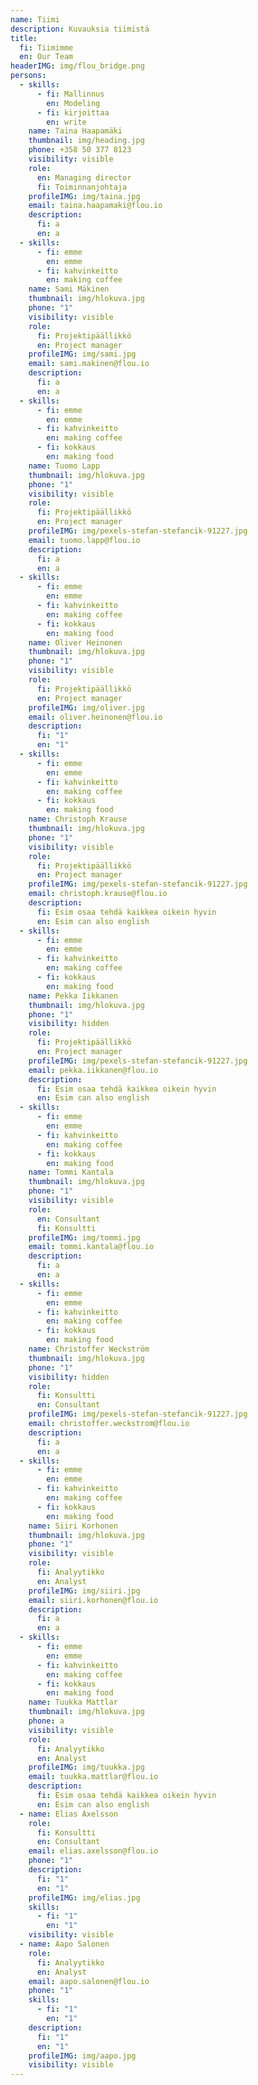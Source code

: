 ```yaml
---
name: Tiimi
description: Kuvauksia tiimistä
title:
  fi: Tiimimme
  en: Our Team
headerIMG: img/flou_bridge.png
persons:
  - skills:
      - fi: Mallinnus
        en: Modeling
      - fi: kirjoittaa
        en: write
    name: Taina Haapamäki
    thumbnail: img/heading.jpg
    phone: +358 50 377 8123
    visibility: visible
    role:
      en: Managing director
      fi: Toiminnanjohtaja
    profileIMG: img/taina.jpg
    email: taina.haapamaki@flou.io
    description:
      fi: a
      en: a
  - skills:
      - fi: emme
        en: emme
      - fi: kahvinkeitto
        en: making coffee
    name: Sami Mäkinen
    thumbnail: img/hlokuva.jpg
    phone: "1"
    visibility: visible
    role:
      fi: Projektipäällikkö
      en: Project manager
    profileIMG: img/sami.jpg
    email: sami.makinen@flou.io
    description:
      fi: a
      en: a
  - skills:
      - fi: emme
        en: emme
      - fi: kahvinkeitto
        en: making coffee
      - fi: kokkaus
        en: making food
    name: Tuomo Lapp
    thumbnail: img/hlokuva.jpg
    phone: "1"
    visibility: visible
    role:
      fi: Projektipäällikkö
      en: Project manager
    profileIMG: img/pexels-stefan-stefancik-91227.jpg
    email: tuomo.lapp@flou.io
    description:
      fi: a
      en: a
  - skills:
      - fi: emme
        en: emme
      - fi: kahvinkeitto
        en: making coffee
      - fi: kokkaus
        en: making food
    name: Oliver Heinonen
    thumbnail: img/hlokuva.jpg
    phone: "1"
    visibility: visible
    role:
      fi: Projektipäällikkö
      en: Project manager
    profileIMG: img/oliver.jpg
    email: oliver.heinonen@flou.io
    description:
      fi: "1"
      en: "1"
  - skills:
      - fi: emme
        en: emme
      - fi: kahvinkeitto
        en: making coffee
      - fi: kokkaus
        en: making food
    name: Christoph Krause
    thumbnail: img/hlokuva.jpg
    phone: "1"
    visibility: visible
    role:
      fi: Projektipäällikkö
      en: Project manager
    profileIMG: img/pexels-stefan-stefancik-91227.jpg
    email: christoph.krause@flou.io
    description:
      fi: Esim osaa tehdä kaikkea oikein hyvin
      en: Esim can also english
  - skills:
      - fi: emme
        en: emme
      - fi: kahvinkeitto
        en: making coffee
      - fi: kokkaus
        en: making food
    name: Pekka Iikkanen
    thumbnail: img/hlokuva.jpg
    phone: "1"
    visibility: hidden
    role:
      fi: Projektipäällikkö
      en: Project manager
    profileIMG: img/pexels-stefan-stefancik-91227.jpg
    email: pekka.iikkanen@flou.io
    description:
      fi: Esim osaa tehdä kaikkea oikein hyvin
      en: Esim can also english
  - skills:
      - fi: emme
        en: emme
      - fi: kahvinkeitto
        en: making coffee
      - fi: kokkaus
        en: making food
    name: Tommi Kantala
    thumbnail: img/hlokuva.jpg
    phone: "1"
    visibility: visible
    role:
      en: Consultant
      fi: Konsultti
    profileIMG: img/tommi.jpg
    email: tommi.kantala@flou.io
    description:
      fi: a
      en: a
  - skills:
      - fi: emme
        en: emme
      - fi: kahvinkeitto
        en: making coffee
      - fi: kokkaus
        en: making food
    name: Christoffer Weckström
    thumbnail: img/hlokuva.jpg
    phone: "1"
    visibility: hidden
    role:
      fi: Konsultti
      en: Consultant
    profileIMG: img/pexels-stefan-stefancik-91227.jpg
    email: christoffer.weckstrom@flou.io
    description:
      fi: a
      en: a
  - skills:
      - fi: emme
        en: emme
      - fi: kahvinkeitto
        en: making coffee
      - fi: kokkaus
        en: making food
    name: Siiri Korhonen
    thumbnail: img/hlokuva.jpg
    phone: "1"
    visibility: visible
    role:
      fi: Analyytikko
      en: Analyst
    profileIMG: img/siiri.jpg
    email: siiri.korhonen@flou.io
    description:
      fi: a
      en: a
  - skills:
      - fi: emme
        en: emme
      - fi: kahvinkeitto
        en: making coffee
      - fi: kokkaus
        en: making food
    name: Tuukka Mattlar
    thumbnail: img/hlokuva.jpg
    phone: a
    visibility: visible
    role:
      fi: Analyytikko
      en: Analyst
    profileIMG: img/tuukka.jpg
    email: tuukka.mattlar@flou.io
    description:
      fi: Esim osaa tehdä kaikkea oikein hyvin
      en: Esim can also english
  - name: Elias Axelsson
    role:
      fi: Konsultti
      en: Consultant
    email: elias.axelsson@flou.io
    phone: "1"
    description:
      fi: "1"
      en: "1"
    profileIMG: img/elias.jpg
    skills:
      - fi: "1"
        en: "1"
    visibility: visible
  - name: Aapo Salonen
    role:
      fi: Analyytikko
      en: Analyst
    email: aapo.salonen@flou.io
    phone: "1"
    skills:
      - fi: "1"
        en: "1"
    description:
      fi: "1"
      en: "1"
    profileIMG: img/aapo.jpg
    visibility: visible
---
```

